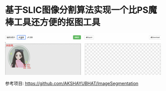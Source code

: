 基于SLIC图像分割算法实现一个比PS魔棒工具还方便的抠图工具
=============================
   
![Segmentation](tutorial/效果.gif "Example")     

参考项目:
https://github.com/AKSHAYUBHAT/ImageSegmentation
